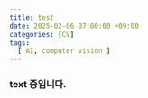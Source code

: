```yaml
---
title: test
date: 2025-02-06 07:00:00 +09:00
categories: [CV]
tags:
  [ AI, computer vision ]
---
```


### text 중입니다.